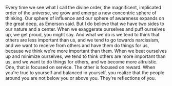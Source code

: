  Every time we see what I call the divine order, the magnificent, implicated order of the universe, we grow and emerge a new concentric sphere of thinking. Our sphere of influence and our sphere of awareness expands on the great deep, as Emerson said. But I do believe that we have two sides to our nature and a center. When we exaggerate ourselves and puff ourselves up, we get proud, you might say. And what we do is we tend to think that others are less important than us, and we tend to go towards narcissism, and we want to receive from others and have them do things for us, because we think we're more important than them. When we beat ourselves up and minimize ourselves, we tend to think others are more important than us, and we want to do things for others, and we become more altruistic. One, that is focused on service. The other is focused on reward. When you're true to yourself and balanced in yourself, you realize that the people around you are not below you or above you. They're reflections of you.